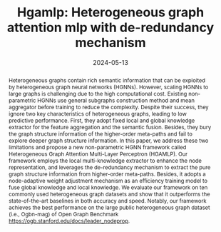 ---
# Documentation: https://wowchemy.com/docs/managing-content/

title: "Hgamlp: Heterogeneous graph attention mlp with de-redundancy mechanism"
authors: [Yuxuan Liang, Wentao Zhang, Zeang Sheng, Ling Yang, Jiawei Jiang, Yunhai Tong, Bin Cui]
date: 2024-05-13
doi: ""

# Schedule page publish date (NOT publication's date).
publishDate: 2024-05-13

# Publication type.
# Legend: 0 = Uncategorized; 1 = Conference paper; 2 = Journal article;
# 3 = Preprint / Working Paper; 4 = Report; 5 = Book; 6 = Book section;
# 7 = Thesis; 8 = Patent
publication_types: ["1"]

# Publication name and optional abbreviated publication name.
publication: "*2024 IEEE 40th International Conference on Data Engineering*"
publication_short: "*ICDE, 2024*"

abstract: "Heterogeneous graphs contain rich semantic information that can be exploited by heterogeneous graph neural networks (HGNNs). However, scaling HGNNs to large graphs is challenging due to the high computational cost. Existing non-parametric HGNNs use general subgraphs construction method and mean aggregator before training to reduce the complexity. Despite their success, they ignore two key characteristics of heterogeneous graphs, leading to low predictive performance. First, they adopt fixed local and global knowledge extractor for the feature aggregation and the semantic fusion. Besides, they bury the graph structure information of the higher-order meta-paths and fail to explore deeper graph structure information. In this paper, we address these two limitations and propose a new non-parametric HGNN framework called Heterogeneous Graph Attention Multi-Layer Perceptron (HGAMLP). Our framework employs the local multi-knowledge extractor to enhance the node representation, and leverages the de-redundancy mechanism to extract the pure graph structure information from higher-order meta-paths. Besides, it adopts a node-adaptive weight adjustment mechanism as an efficiency training model to fuse global knowledge and local knowledge. We evaluate our framework on ten commonly used heterogeneous graph datasets and show that it outperforms the state-of-the-art baselines in both accuracy and speed. Notably, our framework achieves the best performance on the large public heterogeneous graph dataset (i.e., Ogbn-mag) of Open Graph Benchmark https://ogb.stanford.edu/docs/leader_nodeprop."

# Summary. An optional shortened abstract.
summary: ""

tags: []
categories: []
featured: true

# Custom links (optional).
#   Uncomment and edit lines below to show custom links.
links:
- name: PDF
  url: https://ieeexplore.ieee.org/abstract/document/10597865
  icon_pack: fas
  icon: file-pdf

url_pdf: 
url_code: 
url_dataset:
url_poster:
url_project:
url_slides:
url_source: 
url_video:

# Featured image
# To use, add an image named `featured.jpg/png` to your page's folder. 
# Focal points: Smart, Center, TopLeft, Top, TopRight, Left, Right, BottomLeft, Bottom, BottomRight.
image:
  caption: ""
  focal_point: ""
  preview_only: false

# Associated Projects (optional).
#   Associate this publication with one or more of your projects.
#   Simply enter your project's folder or file name without extension.
#   E.g. `internal-project` references `content/project/internal-project/index.md`.
#   Otherwise, set `projects: []`.
projects: []

# Slides (optional).
#   Associate this publication with Markdown slides.
#   Simply enter your slide deck's filename without extension.
#   E.g. `slides: "example"` references `content/slides/example/index.md`.
#   Otherwise, set `slides: ""`.
slides: ""
---